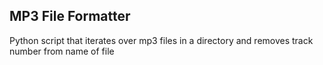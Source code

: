 ## MP3 File Formatter

Python script that iterates over mp3 files in a directory and removes track number from name of file
